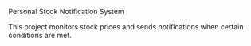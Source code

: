 Personal Stock Notification System

This project monitors stock prices and sends notifications when certain conditions are met.